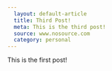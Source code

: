 ```yaml
---
  layout: default-article
  title: Third Post!
  meta: This is the third post!
  source: www.nosource.com
  category: personal
---
```


This is the first post!
